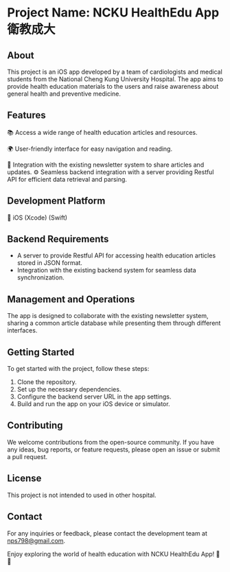 # Project Name: NCKU HealthEdu App 衛教成大

## About
This project is an iOS app developed by a team of cardiologists and medical students from the National Cheng Kung University Hospital. The app aims to provide health education materials to the users and raise awareness about general health and preventive medicine.

## Features
📚 Access a wide range of health education articles and resources.

🌍 User-friendly interface for easy navigation and reading.

📩 Integration with the existing newsletter system to share articles and updates.
⚙️ Seamless backend integration with a server providing Restful API for efficient data retrieval and parsing.

## Development Platform
📱 iOS (Xcode) (Swift)

## Backend Requirements
- A server to provide Restful API for accessing health education articles stored in JSON format.
- Integration with the existing backend system for seamless data synchronization.

## Management and Operations
The app is designed to collaborate with the existing newsletter system, sharing a common article database while presenting them through different interfaces.

## Getting Started
To get started with the project, follow these steps:
1. Clone the repository.
2. Set up the necessary dependencies.
3. Configure the backend server URL in the app settings.
4. Build and run the app on your iOS device or simulator.

## Contributing
We welcome contributions from the open-source community. If you have any ideas, bug reports, or feature requests, please open an issue or submit a pull request.

## License
This project is not intended to used in other hospital. 

## Contact
For any inquiries or feedback, please contact the development team at [nps798@gmail.com](mailto:nps798@gmail.com).

Enjoy exploring the world of health education with NCKU HealthEdu App! 🌱🏥

